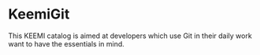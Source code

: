 KeemiGit
========

This KEEMI catalog is aimed at developers which use Git in their daily work want to have the essentials in mind.
